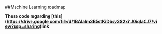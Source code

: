##Machine Learning roadmap 

__These code regarding [this] (https://drive.google.com/file/d/1BA1alm3B5stKiDbcy3S2xi1J0iqlaCJ7/view?usp=sharing)link__
